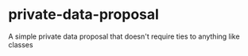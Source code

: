 # private-data-proposal
A simple private data proposal that doesn't require ties to anything like classes
